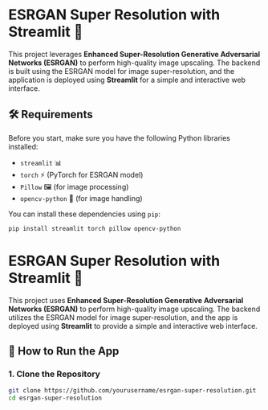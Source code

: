 # ESRGAN Super Resolution with Streamlit 🚀

This project leverages **Enhanced Super-Resolution Generative Adversarial Networks (ESRGAN)** to perform high-quality image upscaling. The backend is built using the ESRGAN model for image super-resolution, and the application is deployed using **Streamlit** for a simple and interactive web interface.

## 🛠️ Requirements

Before you start, make sure you have the following Python libraries installed:

- `streamlit` 📊
- `torch` ⚡ (PyTorch for ESRGAN model)
- `Pillow` 🖼️ (for image processing)
- `opencv-python` 🎥 (for image handling)

You can install these dependencies using `pip`:

```bash
pip install streamlit torch pillow opencv-python
```

# ESRGAN Super Resolution with Streamlit 🚀

This project uses **Enhanced Super-Resolution Generative Adversarial Networks (ESRGAN)** to perform high-quality image upscaling. The backend utilizes the ESRGAN model for image super-resolution, and the app is deployed using **Streamlit** to provide a simple and interactive web interface.

## 🚀 How to Run the App

### 1. Clone the Repository

```bash
git clone https://github.com/yourusername/esrgan-super-resolution.git
cd esrgan-super-resolution
